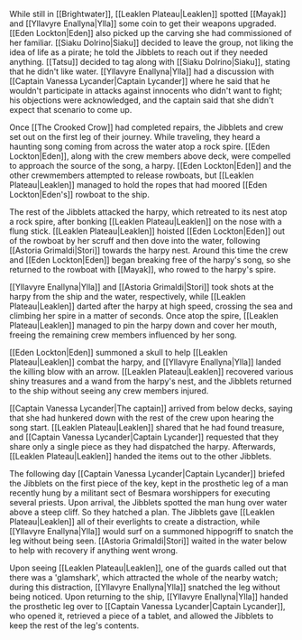 While still in [[Brightwater]], [[Leaklen Plateau|Leaklen]] spotted [[Mayak]] and [[Yllavyre Enallyna|Ylla]] some coin to get their weapons upgraded. [[Eden Lockton|Eden]] also picked up the carving she had commissioned of her familiar. [[Siaku Dolrino|Siaku]] decided to leave the group, not liking the idea of life as a pirate; he told the Jibblets to reach out if they needed anything. [[Tatsu]] decided to tag along with [[Siaku Dolrino|Siaku]], stating that he didn't like water. [[Yllavyre Enallyna|Ylla]] had a discussion with [[Captain Vanessa Lycander|Captain Lycander]] where he said that he wouldn't participate in attacks against innocents who didn't want to fight; his objections were acknowledged, and the captain said that she didn't expect that scenario to come up.

Once [[The Crooked Crow]] had completed repairs, the Jibblets and crew set out on the first leg of their journey. While traveling, they heard a haunting song coming from across the water atop a rock spire. [[Eden Lockton|Eden]], along with the crew members above deck, were compelled to approach the source of the song, a harpy. [[Eden Lockton|Eden]] and the other crewmembers attempted to release rowboats, but [[Leaklen Plateau|Leaklen]] managed to hold the ropes that had moored [[Eden Lockton|Eden's]] rowboat to the ship. 

The rest of the Jibblets attacked the harpy, which retreated to its nest atop a rock spire, after bonking [[Leaklen Plateau|Leaklen]] on the nose with a flung stick. [[Leaklen Plateau|Leaklen]] hoisted [[Eden Lockton|Eden]] out of the rowboat by her scruff and then dove into the water, following [[Astoria Grimaldi|Stori]] towards the harpy nest. Around this time the crew and [[Eden Lockton|Eden]] began breaking free of the harpy's song, so she returned to the rowboat with [[Mayak]], who rowed to the harpy's spire. 

[[Yllavyre Enallyna|Ylla]] and [[Astoria Grimaldi|Stori]] took shots at the harpy from the ship and the water, respectively, while [[Leaklen Plateau|Leaklen]] darted after the harpy at high speed, crossing the sea and climbing her spire in a matter of seconds. Once atop the spire, [[Leaklen Plateau|Leaklen]] managed to pin the harpy down and cover her mouth, freeing the remaining crew members influenced by her song. 

[[Eden Lockton|Eden]] summoned a skull to help [[Leaklen Plateau|Leaklen]] combat the harpy, and [[Yllavyre Enallyna|Ylla]] landed the killing blow with an arrow. [[Leaklen Plateau|Leaklen]] recovered various shiny treasures and a wand from the harpy's nest, and the Jibblets returned to the ship without seeing any crew members injured.

[[Captain Vanessa Lycander|The captain]] arrived from below decks, saying that she had hunkered down with the rest of the crew upon hearing the song start. [[Leaklen Plateau|Leaklen]] shared that he had found treasure, and [[Captain Vanessa Lycander|Captain Lycander]] requested that they share only a single piece as they had dispatched the harpy. Afterwards, [[Leaklen Plateau|Leaklen]] handed the items out to the other Jibblets.

The following day [[Captain Vanessa Lycander|Captain Lycander]] briefed the Jibblets on the first piece of the key, kept in the prosthetic leg of a man recently hung by a militant sect of Besmara worshippers for executing several priests. Upon arrival, the Jibblets spotted the man hung over water above a steep cliff. So they hatched a plan. The Jibblets gave [[Leaklen Plateau|Leaklen]] all of their everlights to create a distraction, while [[Yllavyre Enallyna|Ylla]] would surf on a summoned hippogriff to snatch the leg without being seen. [[Astoria Grimaldi|Stori]] waited in the water below to help with recovery if anything went wrong.

Upon seeing [[Leaklen Plateau|Leaklen]], one of the guards called out that there was a 'glamshark', which attracted the whole of the nearby watch; during this distraction, [[Yllavyre Enallyna|Ylla]] snatched the leg without being noticed. Upon returning to the ship, [[Yllavyre Enallyna|Ylla]] handed the prosthetic leg over to [[Captain Vanessa Lycander|Captain Lycander]], who opened it, retrieved a piece of a tablet, and allowed the Jibblets to keep the rest of the leg's contents. 